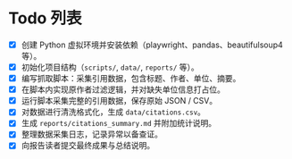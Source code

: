 # Todo 列表

- [x] 创建 Python 虚拟环境并安装依赖（playwright、pandas、beautifulsoup4 等）。
- [x] 初始化项目结构（`scripts/`, `data/`, `reports/` 等）。
- [x] 编写抓取脚本：采集引用数据，包含标题、作者、单位、摘要。
- [x] 在脚本内实现原作者过滤逻辑，并对缺失单位信息打占位。
- [x] 运行脚本采集完整的引用数据，保存原始 JSON / CSV。
- [x] 对数据进行清洗格式化，生成 `data/citations.csv`。
- [x] 生成 `reports/citations_summary.md` 并附加统计说明。
- [x] 整理数据采集日志，记录异常以备查证。
- [x] 向报告读者提交最终成果与总结说明。
